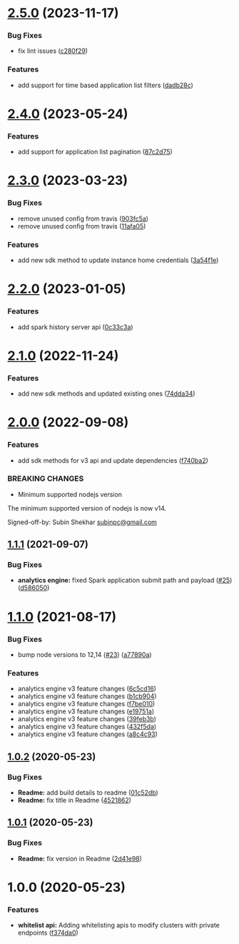 # [2.5.0](https://github.com/IBM/ibm-iae-node-sdk/compare/v2.4.0...v2.5.0) (2023-11-17)


### Bug Fixes

* fix lint issues ([c280f29](https://github.com/IBM/ibm-iae-node-sdk/commit/c280f293937e1e9041cb3e01e453ecc3a84bca43))


### Features

* add support for time based application list filters ([dadb28c](https://github.com/IBM/ibm-iae-node-sdk/commit/dadb28c880ba7ae5233c78c48505993c198a2a83))

# [2.4.0](https://github.com/IBM/ibm-iae-node-sdk/compare/v2.3.0...v2.4.0) (2023-05-24)


### Features

* add support for application list pagination ([87c2d75](https://github.com/IBM/ibm-iae-node-sdk/commit/87c2d75414926aa89bcb37570aeb2402f95615a0))

# [2.3.0](https://github.com/IBM/ibm-iae-node-sdk/compare/v2.2.0...v2.3.0) (2023-03-23)


### Bug Fixes

* remove unused config from travis ([903fc5a](https://github.com/IBM/ibm-iae-node-sdk/commit/903fc5abac3e37b393a6f57f7cbf8eaf0896c5fd))
* remove unused config from travis ([11afa05](https://github.com/IBM/ibm-iae-node-sdk/commit/11afa05aba6c573e4882690a5fa7114565e452a4))


### Features

* add new sdk method to update instance home credentials ([3a54f1e](https://github.com/IBM/ibm-iae-node-sdk/commit/3a54f1e7bc2f71d7345f0190af4d6e2d27a4234e))

# [2.2.0](https://github.com/IBM/ibm-iae-node-sdk/compare/v2.1.0...v2.2.0) (2023-01-05)


### Features

* add spark history server api ([0c33c3a](https://github.com/IBM/ibm-iae-node-sdk/commit/0c33c3a0b0a17270814290e440c666ce538386e4))

# [2.1.0](https://github.com/IBM/ibm-iae-node-sdk/compare/v2.0.0...v2.1.0) (2022-11-24)


### Features

* add new sdk methods and updated existing ones ([74dda34](https://github.com/IBM/ibm-iae-node-sdk/commit/74dda34053a911ac31e0e7e57cc1052ed7e4117f))

# [2.0.0](https://github.com/IBM/ibm-iae-node-sdk/compare/v1.1.1...v2.0.0) (2022-09-08)


### Features

* add sdk methods for v3 api and update dependencies ([f740ba2](https://github.com/IBM/ibm-iae-node-sdk/commit/f740ba24e7ea007014a1adc2e48dbfce98b28d97))


### BREAKING CHANGES

* Minimum supported nodejs version

The minimum supported version of nodejs is now v14.

Signed-off-by: Subin Shekhar <subinpc@gmail.com>

## [1.1.1](https://github.com/IBM/ibm-iae-node-sdk/compare/v1.1.0...v1.1.1) (2021-09-07)


### Bug Fixes

* **analytics engine:** fixed Spark application submit path and payload ([#25](https://github.com/IBM/ibm-iae-node-sdk/issues/25)) ([d586050](https://github.com/IBM/ibm-iae-node-sdk/commit/d58605047af31a12a38498a197a34bb82083b87f))

# [1.1.0](https://github.com/IBM/ibm-iae-node-sdk/compare/v1.0.2...v1.1.0) (2021-08-17)


### Bug Fixes

* bump node versions to 12,14 ([#23](https://github.com/IBM/ibm-iae-node-sdk/issues/23)) ([a77890a](https://github.com/IBM/ibm-iae-node-sdk/commit/a77890a5cfbb65899ee56a28038b2d099c2206f0))


### Features

* analytics engine v3 feature changes ([6c5cd16](https://github.com/IBM/ibm-iae-node-sdk/commit/6c5cd1623d02a38c298fc6bcb40c35f3c01410da))
* analytics engine v3 feature changes ([b1cb904](https://github.com/IBM/ibm-iae-node-sdk/commit/b1cb90499093985db710486d73936554e86f423e))
* analytics engine v3 feature changes ([f7be010](https://github.com/IBM/ibm-iae-node-sdk/commit/f7be01054b9a39c5178dda41aaab98b8dcd59539))
* analytics engine v3 feature changes ([e19751a](https://github.com/IBM/ibm-iae-node-sdk/commit/e19751a08c1dd19b353171b8b5f8254ddb4e1f4e))
* analytics engine v3 feature changes ([39feb3b](https://github.com/IBM/ibm-iae-node-sdk/commit/39feb3b40069fe5bba0f9b56b219a170e9ae9629))
* analytics engine v3 feature changes ([432f5da](https://github.com/IBM/ibm-iae-node-sdk/commit/432f5da98fae9234d084c9360f91a55ccbbf19a7))
* analytics engine v3 feature changes ([a8c4c93](https://github.com/IBM/ibm-iae-node-sdk/commit/a8c4c9399f47769345e88d17c82ab3db56b31314))

## [1.0.2](https://github.com/IBM/ibm-iae-node-sdk/compare/v1.0.1...v1.0.2) (2020-05-23)


### Bug Fixes

* **Readme:** add build details to readme ([01c52db](https://github.com/IBM/ibm-iae-node-sdk/commit/01c52db433075140f13c5193295e01d577533ddd))
* **Readme:** fix title in Readme ([4521862](https://github.com/IBM/ibm-iae-node-sdk/commit/45218625f18ef607fcbe26f493acf1c9b0b5b6f8))

## [1.0.1](https://github.com/IBM/ibm-iae-node-sdk/compare/v1.0.0...v1.0.1) (2020-05-23)


### Bug Fixes

* **Readme:** fix version in Readme ([2d41e98](https://github.com/IBM/ibm-iae-node-sdk/commit/2d41e98548cf5810305c0214d48d24b9e2db9ce3))

# 1.0.0 (2020-05-23)


### Features

* **whitelist api:** Adding whitelisting apis to modify clusters with private endpoints ([f374da0](https://github.com/IBM/ibm-iae-node-sdk/commit/f374da03953a0478c9e5e1a9ba9ee52aa49d4424))
